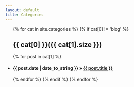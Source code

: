 ```yaml
---
layout: default
title: Categories
---
```

<ul class="list-unstyled">
{% for cat in site.categories %} 
	{% if cat[0] != 'blog' %} 
   <a name="{{ cat[0] }}"></a>
   <h2>{{ cat[0] }}({{ cat[1].size }})</h2> 
     {% for post in cat[1] %} 
    <li><h4><span>{{ post.date | date_to_string }}</span> &raquo; <a href="{{site.baseurl}}{{ post.url }}">{{ post.title }}</a></h4></li>
	{% endfor %} 
   {% endif %} 
{% endfor %} 
</ul>

